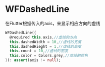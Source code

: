 # WFDashedLine
在Flutter根据传入的axis，来显示相应方向的虚线

```Dart
WFDashedLine({
  @required this.axis,//虚线的方向
  this.dashedWidth = 10,//虚线的宽度
  this.dashedHieght = 1,//虚线的高度
  this.count = 10,//虚线的密度
  this.color = Colors.grey,//虚线的颜色
}): assert(axis != null);
```
